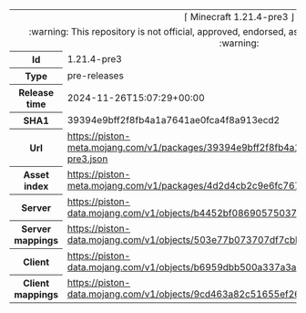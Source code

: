 <html><table>
<tr><td colspan="2" align="center"><img width="0" height="0"><br/>⌈ Minecraft 1.21.4-pre3 ⌋<br/><img width="0" height="0"></td></tr>
<tr><td colspan="2" align="center"><img width="0" height="0"><br/>
:warning: This repository is not official, approved, endorsed, associated or connected with Mojang :warning:
<br/><img width="0" height="0"></td></tr>
<tr><th>Id</th><td>1.21.4-pre3</td></tr>
<tr><th>Type</th><td>pre-releases</td></tr>
<tr><th>Release time</th><td>2024-11-26T15:07:29+00:00</td></tr>
<tr><th>SHA1</th><td>39394e9bff2f8fb4a1a7641ae0fca4f8a913ecd2</td></tr>
<tr><th>Url</th><td><a href="https://piston-meta.mojang.com/v1/packages/39394e9bff2f8fb4a1a7641ae0fca4f8a913ecd2/1.21.4-pre3.json">https://piston-meta.mojang.com/v1/packages/39394e9bff2f8fb4a1a7641ae0fca4f8a913ecd2/1.21.4-pre3.json</a></td></tr>
<tr><th>Asset index</th><td><a href="https://piston-meta.mojang.com/v1/packages/4d2d4cb2c9e6fc7673bd5903fc60ad3f9e5a99b0/19.json">https://piston-meta.mojang.com/v1/packages/4d2d4cb2c9e6fc7673bd5903fc60ad3f9e5a99b0/19.json</a></td></tr>
<tr><th>Server</th><td><a href="https://piston-data.mojang.com/v1/objects/b4452bf086905750376d2014c3b1063aca14320f/server.jar">https://piston-data.mojang.com/v1/objects/b4452bf086905750376d2014c3b1063aca14320f/server.jar</a></td></tr>
<tr><th>Server mappings</th><td><a href="https://piston-data.mojang.com/v1/objects/503e77b073707df7cbb3ac36da2317bb4a3c958b/server.txt">https://piston-data.mojang.com/v1/objects/503e77b073707df7cbb3ac36da2317bb4a3c958b/server.txt</a></td></tr>
<tr><th>Client</th><td><a href="https://piston-data.mojang.com/v1/objects/b6959dbb500a337a3a26c0ab3ca27216750bcd9f/client.jar">https://piston-data.mojang.com/v1/objects/b6959dbb500a337a3a26c0ab3ca27216750bcd9f/client.jar</a></td></tr>
<tr><th>Client mappings</th><td><a href="https://piston-data.mojang.com/v1/objects/9cd463a82c51655ef2649e6b30261929d735a55b/client.txt">https://piston-data.mojang.com/v1/objects/9cd463a82c51655ef2649e6b30261929d735a55b/client.txt</a></td></tr>
</table></html>